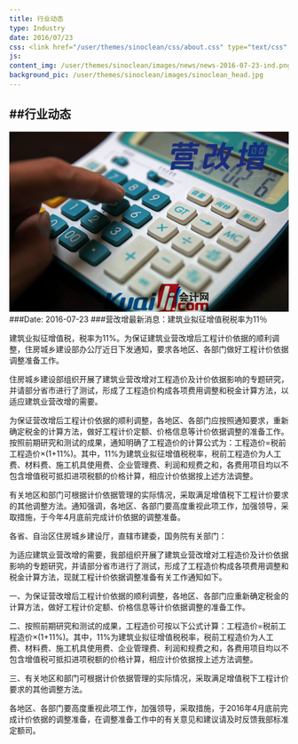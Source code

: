 ```yaml
---
title: 行业动态
type: Industry
date: 2016/07/23
css: <link href="/user/themes/sinoclean/css/about.css" type="text/css" rel="stylesheet" />
js:
content_img: /user/themes/sinoclean/images/news/news-2016-07-23-ind.png
background_pic: /user/themes/sinoclean/images/sinoclean_head.jpg
---
```


##行业动态
---



![News1](/user/themes/sinoclean/images/news/news-2016-07-23-ind.png)
###Date: 2016-07-23
###营改增最新消息：建筑业拟征增值税税率为11％

建筑业拟征增值税，税率为11%。为保证建筑业营改增后工程计价依据的顺利调整，住房城乡建设部办公厅近日下发通知，要求各地区、各部门做好工程计价依据调整准备工作。

住房城乡建设部组织开展了建筑业营改增对工程造价及计价依据影响的专题研究，并请部分省市进行了测试，形成了工程造价构成各项费用调整和税金计算方法，以适应建筑业营改增的需要。

为保证营改增后工程计价依据的顺利调整，各地区、各部门应按照通知要求，重新确定税金的计算方法，做好工程计价定额、价格信息等计价依据调整的准备工作。按照前期研究和测试的成果，通知明确了工程造价的计算公式为：工程造价=税前工程造价×(1+11%)。其中，11%为建筑业拟征增值税税率，税前工程造价为人工费、材料费、施工机具使用费、企业管理费、利润和规费之和，各费用项目均以不包含增值税可抵扣进项税额的价格计算，相应计价依据按上述方法调整。

有关地区和部门可根据计价依据管理的实际情况，采取满足增值税下工程计价要求的其他调整方法。通知强调，各地区、各部门要高度重视此项工作，加强领导，采取措施，于今年4月底前完成计价依据的调整准备。

各省、自治区住房城乡建设厅，直辖市建委，国务院有关部门：

为适应建筑业营改增的需要，我部组织开展了建筑业营改增对工程造价及计价依据影响的专题研究，并请部分省市进行了测试，形成了工程造价构成各项费用调整和税金计算方法，现就工程计价依据调整准备有关工作通知如下。

一、为保证营改增后工程计价依据的顺利调整，各地区、各部门应重新确定税金的计算方法，做好工程计价定额、价格信息等计价依据调整的准备工作。

二、按照前期研究和测试的成果，工程造价可按以下公式计算：工程造价=税前工程造价×(1+11%)。其中，11%为建筑业拟征增值税税率，税前工程造价为人工费、材料费、施工机具使用费、企业管理费、利润和规费之和，各费用项目均以不包含增值税可抵扣进项税额的价格计算，相应计价依据按上述方法调整。

三、有关地区和部门可根据计价依据管理的实际情况，采取满足增值税下工程计价要求的其他调整方法。

各地区、各部门要高度重视此项工作，加强领导，采取措施，于2016年4月底前完成计价依据的调整准备，在调整准备工作中的有关意见和建议请及时反馈我部标准定额司。
